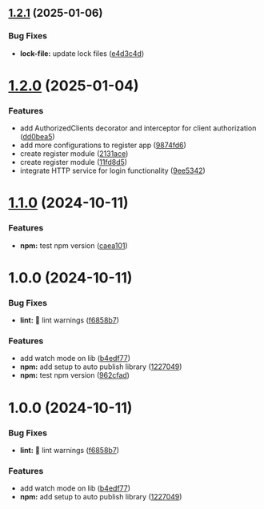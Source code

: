 ## [1.2.1](https://github.com/zrp/keycloak-nest-core/compare/v1.2.0...v1.2.1) (2025-01-06)


### Bug Fixes

* **lock-file:** update lock files ([e4d3c4d](https://github.com/zrp/keycloak-nest-core/commit/e4d3c4dde7d50369fca1aaed7c256b2011d40ce9))

# [1.2.0](https://github.com/zrp/keycloak-nest-core/compare/v1.1.0...v1.2.0) (2025-01-04)


### Features

* add AuthorizedClients decorator and interceptor for client authorization ([dd0bea5](https://github.com/zrp/keycloak-nest-core/commit/dd0bea5022210584804fdf7d7c180c7ced0c6d3c))
* add more configurations to register app ([9874fd6](https://github.com/zrp/keycloak-nest-core/commit/9874fd634497a817a6cba0f284c368458d58f51c))
* create register module ([2131ace](https://github.com/zrp/keycloak-nest-core/commit/2131aceae5ac81d6ec67ad29b5fed59fb6e5b9bb))
* create register module ([11fd8d5](https://github.com/zrp/keycloak-nest-core/commit/11fd8d50c31ed74599e053cbe2d0c2610055a915))
* integrate HTTP service for login functionality ([9ee5342](https://github.com/zrp/keycloak-nest-core/commit/9ee53429659d3216a255dfb96c3daae52596b95c))

# [1.1.0](https://github.com/zrp/keycloak-nest-core/compare/v1.0.0...v1.1.0) (2024-10-11)


### Features

* **npm:** test npm version ([caea101](https://github.com/zrp/keycloak-nest-core/commit/caea1011a7f247cfd513e5306c3bf8c1584cc147))

# 1.0.0 (2024-10-11)


### Bug Fixes

* **lint:** :rotating_light: lint warnings ([f6858b7](https://github.com/zrp/keycloak-nest-core/commit/f6858b73f4cabaeee9682f15b12b06193624f19b))


### Features

* add watch mode on lib ([b4edf77](https://github.com/zrp/keycloak-nest-core/commit/b4edf77bf9686ecc608eef263cdb410fea373c8e))
* **npm:** add setup to auto publish library ([1227049](https://github.com/zrp/keycloak-nest-core/commit/122704992b55fe2b9d275ecee473d60e91009ec0))
* **npm:** test npm version ([962cfad](https://github.com/zrp/keycloak-nest-core/commit/962cfadec72a588563c4f8d7ab0d6605fb6b20e9))

# 1.0.0 (2024-10-11)


### Bug Fixes

* **lint:** :rotating_light: lint warnings ([f6858b7](https://github.com/zrp/keycloak-nest-core/commit/f6858b73f4cabaeee9682f15b12b06193624f19b))


### Features

* add watch mode on lib ([b4edf77](https://github.com/zrp/keycloak-nest-core/commit/b4edf77bf9686ecc608eef263cdb410fea373c8e))
* **npm:** add setup to auto publish library ([1227049](https://github.com/zrp/keycloak-nest-core/commit/122704992b55fe2b9d275ecee473d60e91009ec0))
